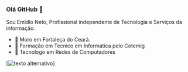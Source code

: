 ### Olá GitHub 👋

Sou Emídio Neto, Profissional independente de Tecnologia e Serviços da informação.

- 🔭 Moro em Fortaleça do Ceará. 
- 🌱 Formação em Tecnico em Informatica pelo Cotemig
- 👯 Tecnologo em Redes de Computadores



[![texto alternativo](https://vidadesuporte.com.br/wp-content/uploads/2022/08/Suporte_3020.jpg)]
<!--
**emidiocom/emidiocom** is a ✨ _special_ ✨ repository because its `README.md` (this file) appears on your GitHub profile.

Here are some ideas to get you started:

- 🔭 I’m currently working on ...
- 🌱 I’m currently learning ...
- 👯 I’m looking to collaborate on ...
- 🤔 I’m looking for help with ...
- 💬 Ask me about ...
- 📫 How to reach me: ...
- 😄 Pronouns: ...
- ⚡ Fun fact: ...
-->
